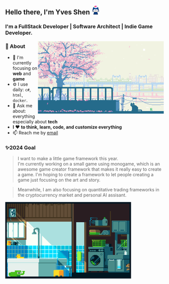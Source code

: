 ## Hello there, I'm Yves Shen <img src="https://raw.githubusercontent.com/Yvees/Yvees/master/dance.gif" width="27px">
### I'm a FullStack Developer | Software Architect | Indie Game Developer.

<img align='right' width="400px" src="https://raw.githubusercontent.com/Yvees/Yvees/master/day.gif" />

### 🚀 About
- 👀 I'm currently focusing on **web** and **game**
- ⚙️ I use daily: `c#`, `html`, `docker`.
- 💬 Ask me about: everything especially about **tech**
- **I** ❤️ **to think, learn, code, and customize everything**
- 📫 Reach me by [email](mailto:kevinyeti@gmail.com)

### ✨2024 Goal
> I want to make a little game framework this year.<br>I'm currently working on a small game using monogame, which is an awesome game creator framework that makes it really easy to create a game. I'm hoping to create a framework to let people creating a game just focusing on the art and story.

> Meanwhile, I am also focusing on quantitative trading frameworks in the cryptocurrency market and personal AI assisant.

<img width="400px" src="https://raw.githubusercontent.com/Yvees/Yvees/master/night.gif" />
